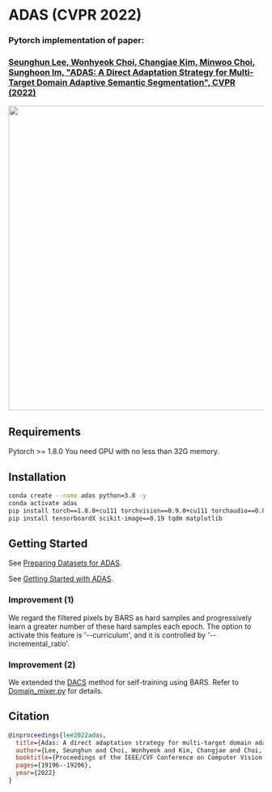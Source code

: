 # ADAS (CVPR 2022)
### Pytorch implementation of paper:
### [Seunghun Lee, Wonhyeok Choi, Changjae Kim, Minwoo Choi, Sunghoon Im, "ADAS: A Direct Adaptation Strategy for Multi-Target Domain Adaptive Semantic Segmentation", CVPR (2022)](https://arxiv.org/abs/2203.06811)


<p align="center">
<img src="https://github.com/Seung-Hun-Lee/ADAS/assets/75882468/e9e8bdac-9a87-4ec8-b162-cfa7bb1df296" width="600">
</p>


## Requirements
Pytorch >= 1.8.0
You need GPU with no less than 32G memory.

## Installation

```bash
conda create --name adas python=3.8 -y
conda activate adas
pip install torch==1.8.0+cu111 torchvision==0.9.0+cu111 torchaudio==0.8.0 -f https://download.pytorch.org/whl/torch_stable.html
pip install tensorboardX scikit-image==0.19 tqdm matplotlib
```


## Getting Started
See [Preparing Datasets for ADAS](data/README.md).

See [Getting Started with ADAS](GETTING_STARTED.md).


### Improvement (1)
We regard the filtered pixels by BARS as hard samples and progressively learn a greater number of these hard samples each epoch. The option to activate this feature is '--curriculum', and it is controlled by '--incremental_ratio'.

### Improvement (2)
We extended the [DACS](https://arxiv.org/abs/2007.08702) method for self-training using BARS. Refer to [Domain_mixer.py](network/domain_mixer.py) for details.


## Citation
```BibTeX
@inproceedings{lee2022adas,
  title={Adas: A direct adaptation strategy for multi-target domain adaptive semantic segmentation},
  author={Lee, Seunghun and Choi, Wonhyeok and Kim, Changjae and Choi, Minwoo and Im, Sunghoon},
  booktitle={Proceedings of the IEEE/CVF Conference on Computer Vision and Pattern Recognition},
  pages={19196--19206},
  year={2022}
}
```





